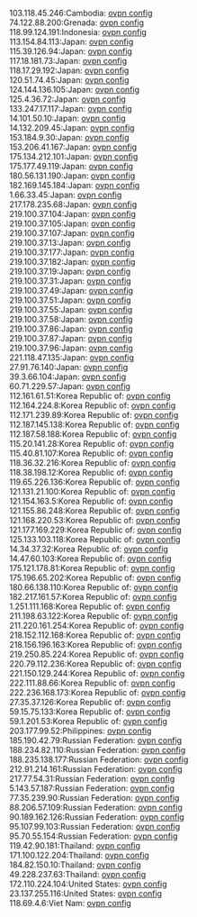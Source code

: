 103.118.45.246:Cambodia: [ovpn config](vpn/103_118_45_246.ovpn)  
74.122.88.200:Grenada: [ovpn config](vpn/74_122_88_200.ovpn)  
118.99.124.191:Indonesia: [ovpn config](vpn/118_99_124_191.ovpn)  
113.154.84.113:Japan: [ovpn config](vpn/113_154_84_113.ovpn)  
115.39.126.94:Japan: [ovpn config](vpn/115_39_126_94.ovpn)  
117.18.181.73:Japan: [ovpn config](vpn/117_18_181_73.ovpn)  
118.17.29.192:Japan: [ovpn config](vpn/118_17_29_192.ovpn)  
120.51.74.45:Japan: [ovpn config](vpn/120_51_74_45.ovpn)  
124.144.136.105:Japan: [ovpn config](vpn/124_144_136_105.ovpn)  
125.4.36.72:Japan: [ovpn config](vpn/125_4_36_72.ovpn)  
133.247.17.117:Japan: [ovpn config](vpn/133_247_17_117.ovpn)  
14.101.50.10:Japan: [ovpn config](vpn/14_101_50_10.ovpn)  
14.132.209.45:Japan: [ovpn config](vpn/14_132_209_45.ovpn)  
153.184.9.30:Japan: [ovpn config](vpn/153_184_9_30.ovpn)  
153.206.41.167:Japan: [ovpn config](vpn/153_206_41_167.ovpn)  
175.134.212.101:Japan: [ovpn config](vpn/175_134_212_101.ovpn)  
175.177.49.119:Japan: [ovpn config](vpn/175_177_49_119.ovpn)  
180.56.131.190:Japan: [ovpn config](vpn/180_56_131_190.ovpn)  
182.169.145.184:Japan: [ovpn config](vpn/182_169_145_184.ovpn)  
1.66.33.45:Japan: [ovpn config](vpn/1_66_33_45.ovpn)  
217.178.235.68:Japan: [ovpn config](vpn/217_178_235_68.ovpn)  
219.100.37.104:Japan: [ovpn config](vpn/219_100_37_104.ovpn)  
219.100.37.105:Japan: [ovpn config](vpn/219_100_37_105.ovpn)  
219.100.37.107:Japan: [ovpn config](vpn/219_100_37_107.ovpn)  
219.100.37.13:Japan: [ovpn config](vpn/219_100_37_13.ovpn)  
219.100.37.177:Japan: [ovpn config](vpn/219_100_37_177.ovpn)  
219.100.37.182:Japan: [ovpn config](vpn/219_100_37_182.ovpn)  
219.100.37.19:Japan: [ovpn config](vpn/219_100_37_19.ovpn)  
219.100.37.31:Japan: [ovpn config](vpn/219_100_37_31.ovpn)  
219.100.37.49:Japan: [ovpn config](vpn/219_100_37_49.ovpn)  
219.100.37.51:Japan: [ovpn config](vpn/219_100_37_51.ovpn)  
219.100.37.55:Japan: [ovpn config](vpn/219_100_37_55.ovpn)  
219.100.37.58:Japan: [ovpn config](vpn/219_100_37_58.ovpn)  
219.100.37.86:Japan: [ovpn config](vpn/219_100_37_86.ovpn)  
219.100.37.87:Japan: [ovpn config](vpn/219_100_37_87.ovpn)  
219.100.37.96:Japan: [ovpn config](vpn/219_100_37_96.ovpn)  
221.118.47.135:Japan: [ovpn config](vpn/221_118_47_135.ovpn)  
27.91.76.140:Japan: [ovpn config](vpn/27_91_76_140.ovpn)  
39.3.66.104:Japan: [ovpn config](vpn/39_3_66_104.ovpn)  
60.71.229.57:Japan: [ovpn config](vpn/60_71_229_57.ovpn)  
112.161.61.51:Korea Republic of: [ovpn config](vpn/112_161_61_51.ovpn)  
112.164.224.8:Korea Republic of: [ovpn config](vpn/112_164_224_8.ovpn)  
112.171.239.89:Korea Republic of: [ovpn config](vpn/112_171_239_89.ovpn)  
112.187.145.138:Korea Republic of: [ovpn config](vpn/112_187_145_138.ovpn)  
112.187.58.188:Korea Republic of: [ovpn config](vpn/112_187_58_188.ovpn)  
115.20.141.28:Korea Republic of: [ovpn config](vpn/115_20_141_28.ovpn)  
115.40.81.107:Korea Republic of: [ovpn config](vpn/115_40_81_107.ovpn)  
118.36.32.216:Korea Republic of: [ovpn config](vpn/118_36_32_216.ovpn)  
118.38.198.12:Korea Republic of: [ovpn config](vpn/118_38_198_12.ovpn)  
119.65.226.136:Korea Republic of: [ovpn config](vpn/119_65_226_136.ovpn)  
121.131.21.100:Korea Republic of: [ovpn config](vpn/121_131_21_100.ovpn)  
121.154.163.5:Korea Republic of: [ovpn config](vpn/121_154_163_5.ovpn)  
121.155.86.248:Korea Republic of: [ovpn config](vpn/121_155_86_248.ovpn)  
121.168.220.53:Korea Republic of: [ovpn config](vpn/121_168_220_53.ovpn)  
121.177.169.229:Korea Republic of: [ovpn config](vpn/121_177_169_229.ovpn)  
125.133.103.118:Korea Republic of: [ovpn config](vpn/125_133_103_118.ovpn)  
14.34.37.32:Korea Republic of: [ovpn config](vpn/14_34_37_32.ovpn)  
14.47.60.103:Korea Republic of: [ovpn config](vpn/14_47_60_103.ovpn)  
175.121.178.81:Korea Republic of: [ovpn config](vpn/175_121_178_81.ovpn)  
175.196.65.202:Korea Republic of: [ovpn config](vpn/175_196_65_202.ovpn)  
180.66.138.110:Korea Republic of: [ovpn config](vpn/180_66_138_110.ovpn)  
182.217.161.57:Korea Republic of: [ovpn config](vpn/182_217_161_57.ovpn)  
1.251.111.168:Korea Republic of: [ovpn config](vpn/1_251_111_168.ovpn)  
211.198.63.122:Korea Republic of: [ovpn config](vpn/211_198_63_122.ovpn)  
211.220.161.254:Korea Republic of: [ovpn config](vpn/211_220_161_254.ovpn)  
218.152.112.168:Korea Republic of: [ovpn config](vpn/218_152_112_168.ovpn)  
218.156.196.163:Korea Republic of: [ovpn config](vpn/218_156_196_163.ovpn)  
219.250.85.224:Korea Republic of: [ovpn config](vpn/219_250_85_224.ovpn)  
220.79.112.236:Korea Republic of: [ovpn config](vpn/220_79_112_236.ovpn)  
221.150.129.244:Korea Republic of: [ovpn config](vpn/221_150_129_244.ovpn)  
222.111.88.66:Korea Republic of: [ovpn config](vpn/222_111_88_66.ovpn)  
222.236.168.173:Korea Republic of: [ovpn config](vpn/222_236_168_173.ovpn)  
27.35.37.126:Korea Republic of: [ovpn config](vpn/27_35_37_126.ovpn)  
59.15.75.133:Korea Republic of: [ovpn config](vpn/59_15_75_133.ovpn)  
59.1.201.53:Korea Republic of: [ovpn config](vpn/59_1_201_53.ovpn)  
203.177.99.52:Philippines: [ovpn config](vpn/203_177_99_52.ovpn)  
185.190.42.79:Russian Federation: [ovpn config](vpn/185_190_42_79.ovpn)  
188.234.82.110:Russian Federation: [ovpn config](vpn/188_234_82_110.ovpn)  
188.235.138.177:Russian Federation: [ovpn config](vpn/188_235_138_177.ovpn)  
212.91.214.161:Russian Federation: [ovpn config](vpn/212_91_214_161.ovpn)  
217.77.54.31:Russian Federation: [ovpn config](vpn/217_77_54_31.ovpn)  
5.143.57.187:Russian Federation: [ovpn config](vpn/5_143_57_187.ovpn)  
77.35.239.90:Russian Federation: [ovpn config](vpn/77_35_239_90.ovpn)  
88.206.57.109:Russian Federation: [ovpn config](vpn/88_206_57_109.ovpn)  
90.189.162.126:Russian Federation: [ovpn config](vpn/90_189_162_126.ovpn)  
95.107.99.103:Russian Federation: [ovpn config](vpn/95_107_99_103.ovpn)  
95.70.55.154:Russian Federation: [ovpn config](vpn/95_70_55_154.ovpn)  
119.42.90.181:Thailand: [ovpn config](vpn/119_42_90_181.ovpn)  
171.100.122.204:Thailand: [ovpn config](vpn/171_100_122_204.ovpn)  
184.82.150.10:Thailand: [ovpn config](vpn/184_82_150_10.ovpn)  
49.228.237.63:Thailand: [ovpn config](vpn/49_228_237_63.ovpn)  
172.110.224.104:United States: [ovpn config](vpn/172_110_224_104.ovpn)  
23.137.255.116:United States: [ovpn config](vpn/23_137_255_116.ovpn)  
118.69.4.6:Viet Nam: [ovpn config](vpn/118_69_4_6.ovpn)  
